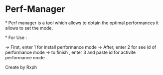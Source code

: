 # Perf-Manager

° Perf manager is a tool which allows to obtain the optimal performances it allows to set the mode.

° For Use :

-> First, enter 1 for install performance mode
-> After, enter 2 for see id of performance mode
-> to finish , enter 3 and paste id for activite performance mode

Create by Rxph
